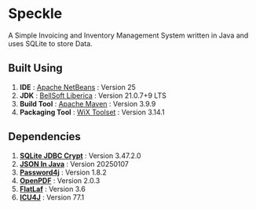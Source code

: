 # Speckle

A Simple Invoicing and Inventory Management System written in Java and uses SQLite to store Data.

## Built Using

1. **IDE** : [Apache NetBeans](https://netbeans.apache.org/) : Version 25
2. **JDK** : [BellSoft Liberica](https://bell-sw.com/libericajdk/) : Version 21.0.7+9 LTS
3. **Build Tool** : [Apache Maven](https://maven.apache.org/) : Version 3.9.9
4. **Packaging Tool** : [WiX Toolset](https://github.com/wixtoolset/wix3/) : Version 3.14.1

## Dependencies

1. **[SQLite JDBC Crypt](https://github.com/Willena/sqlite-jdbc-crypt)** : Version 3.47.2.0
2. **[JSON In Java](https://github.com/stleary/JSON-java)** : Version 20250107
3. **[Password4j](https://password4j.com/)** : Version 1.8.2
4. **[OpenPDF](https://github.com/LibrePDF/OpenPDF)** : Version 2.0.3
5. **[FlatLaf](https://www.formdev.com/flatlaf/)** : Version 3.6
6. **[ICU4J](https://icu.unicode.org/)** : Version 77.1
